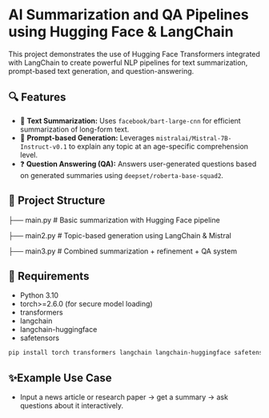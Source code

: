# AI Summarization and QA Pipelines using Hugging Face & LangChain

This project demonstrates the use of Hugging Face Transformers integrated with LangChain to create powerful NLP pipelines for text summarization, prompt-based text generation, and question-answering.

## 🔍 Features

- 📄 **Text Summarization:** Uses `facebook/bart-large-cnn` for efficient summarization of long-form text.
- 💬 **Prompt-based Generation:** Leverages `mistralai/Mistral-7B-Instruct-v0.1` to explain any topic at an age-specific comprehension level.
- ❓ **Question Answering (QA):** Answers user-generated questions based on generated summaries using `deepset/roberta-base-squad2`.

## 📁 Project Structure


├── main.py # Basic summarization with Hugging Face pipeline

├── main2.py # Topic-based generation using LangChain & Mistral

├── main3.py # Combined summarization + refinement + QA system

## 🚀 Requirements

- Python 3.10
- torch>=2.6.0 (for secure model loading)
- transformers
- langchain
- langchain-huggingface
- safetensors

```bash
pip install torch transformers langchain langchain-huggingface safetensors
```
## ✨Example Use Case
- Input a news article or research paper → get a summary → ask questions about it interactively.


